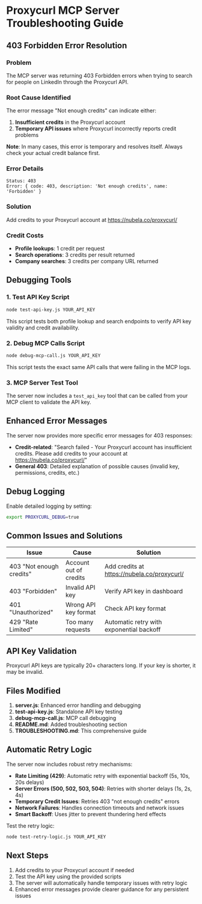 # Proxycurl MCP Server Troubleshooting Guide

## 403 Forbidden Error Resolution

### Problem
The MCP server was returning 403 Forbidden errors when trying to search for people on LinkedIn through the Proxycurl API.

### Root Cause Identified
The error message "Not enough credits" can indicate either:
1. **Insufficient credits** in the Proxycurl account 
2. **Temporary API issues** where Proxycurl incorrectly reports credit problems

**Note**: In many cases, this error is temporary and resolves itself. Always check your actual credit balance first.

### Error Details
```
Status: 403
Error: { code: 403, description: 'Not enough credits', name: 'Forbidden' }
```

### Solution
Add credits to your Proxycurl account at https://nubela.co/proxycurl/

### Credit Costs
- **Profile lookups**: 1 credit per request
- **Search operations**: 3 credits per result returned
- **Company searches**: 3 credits per company URL returned

## Debugging Tools

### 1. Test API Key Script
```bash
node test-api-key.js YOUR_API_KEY
```
This script tests both profile lookup and search endpoints to verify API key validity and credit availability.

### 2. Debug MCP Calls Script
```bash
node debug-mcp-call.js YOUR_API_KEY
```
This script tests the exact same API calls that were failing in the MCP logs.

### 3. MCP Server Test Tool
The server now includes a `test_api_key` tool that can be called from your MCP client to validate the API key.

## Enhanced Error Messages

The server now provides more specific error messages for 403 responses:

- **Credit-related**: "Search failed - Your Proxycurl account has insufficient credits. Please add credits to your account at https://nubela.co/proxycurl/"
- **General 403**: Detailed explanation of possible causes (invalid key, permissions, credits, etc.)

## Debug Logging

Enable detailed logging by setting:
```bash
export PROXYCURL_DEBUG=true
```

## Common Issues and Solutions

| Issue | Cause | Solution |
|-------|-------|----------|
| 403 "Not enough credits" | Account out of credits | Add credits at https://nubela.co/proxycurl/ |
| 403 "Forbidden" | Invalid API key | Verify API key in dashboard |
| 401 "Unauthorized" | Wrong API key format | Check API key format |
| 429 "Rate Limited" | Too many requests | Automatic retry with exponential backoff |

## API Key Validation

Proxycurl API keys are typically 20+ characters long. If your key is shorter, it may be invalid.

## Files Modified

1. **server.js**: Enhanced error handling and debugging
2. **test-api-key.js**: Standalone API key testing
3. **debug-mcp-call.js**: MCP call debugging
4. **README.md**: Added troubleshooting section
5. **TROUBLESHOOTING.md**: This comprehensive guide

## Automatic Retry Logic

The server now includes robust retry mechanisms:

- **Rate Limiting (429)**: Automatic retry with exponential backoff (5s, 10s, 20s delays)
- **Server Errors (500, 502, 503, 504)**: Retries with shorter delays (1s, 2s, 4s)
- **Temporary Credit Issues**: Retries 403 "not enough credits" errors
- **Network Failures**: Handles connection timeouts and network issues
- **Smart Backoff**: Uses jitter to prevent thundering herd effects

Test the retry logic:
```bash
node test-retry-logic.js YOUR_API_KEY
```

## Next Steps

1. Add credits to your Proxycurl account if needed
2. Test the API key using the provided scripts
3. The server will automatically handle temporary issues with retry logic
4. Enhanced error messages provide clearer guidance for any persistent issues 